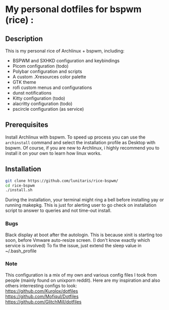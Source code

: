 # My personal dotfiles for bspwm (rice) : 


## Description
This is my personal rice of Archlinux + bspwm, including:

- BSPWM and SXHKD configuration and keybindings
- Picom configuration (todo)
- Polybar configuration and scripts
- A custom .Xresources color palette
- GTK theme
- rofi custom menus and configurations
- dunst notifications
- Kitty configuration (todo)
- alacritty configuration (todo)
- pscircle configuration (as service)


## Prerequisites

Install Archlinux with bspwm.
To speed up process you can use the `archinstall` command and select the installation profile as Desktop with bspwm.
Of course, if you are new to Archlinux, i highly recommend you to install it on your own to learn how linux works.

## Installation

```bash
git clone https://github.com/lunitaris/rice-bspwm/
cd rice-bspwm
./install.sh
```

During the installation, your terminal might ring a bell before installing yay or running makepkg.
This is just for alerting user to go check on installation script to answer to queries and not time-out install.

### Bugs

Black display at boot after the autologin.
This is because xinit is starting too soon, before Vmware auto-resize screen. (I don't know exactly which service is involved)
To fix the issue, just extend the sleep value in ~/.bash_profile

### Note
This configuration is a mix of my own and various config files I took from people (mainly found on unixporn reddit).
Here are my inspiration and also others interresting configs to look:<br>
https://github.com/Kurolox/dotfiles<br>
https://github.com/Mofiqul/Dotfiles<br>
https://github.com/GlitchMill/dotfiles